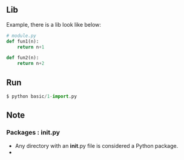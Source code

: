 

## Lib
Example, there is a lib look like below:
```py
# module.py
def fun1(n):
    return n+1

def fun2(n):
    return n+2
```


## Run
```py
$ python basic/1-import.py
```

## Note

### Packages : __init__.py

 - Any directory with an __init__.py file is considered a Python package. 
 - 